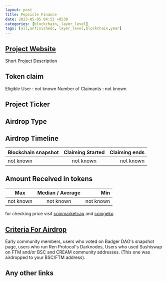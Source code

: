 ```yaml
---
layout: post
title: Popsicle Finance
date: 2023-05-05 04:53 +0530
categories: [blockchain, layer_level]
tags: [all,unfinishedc, layer_level,blockchain,year] 
---
```



## [Project Website](https://popsicle.finance/)

 Short Project Description

## Token claim

Eligible User : not known
Number of Claimants : not known

## Project Ticker

## Airdrop Type

## Airdrop Timeline

| Blockchain snapshot     | Claiming Started           | Claiming ends    |
| ----------------------- |:--------------------------:| ----------------:|
|       not known         |        not known           |   not known      |

## Amount Received in tokens  

| Max        |    Median / Average  |       Min    |
| ---------- |:--------------------:| ------------:|
| not known  |     not known        |  not known   |

for checking price visit [coinmarketcap](https://coinmarketcap.com/currencies/) and [coingeko](https://www.coingecko.com/en/coins/)

## [Criteria For Airdrop](link)

Early community members, users who voted on Badger DAO's snapshot page, users who run Ren Protocol's Darknodes, Users who used Sushiswap on FTM and/or BSC and CREAM community addresses. (This one was airdropped to your BSC/FTM address).

## Any other links
